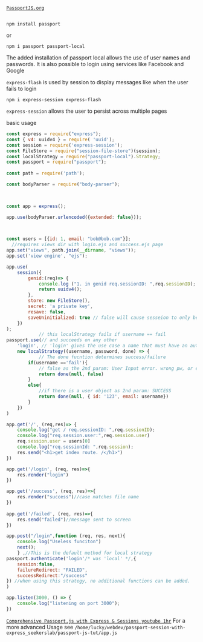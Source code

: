 [`PassportJS.org`](https://www.passportjs.org/)



```shell

npm install passport

```
or
```shell
npm i passport passport-local
```
The added installation of passport local allows the use of user names and passwords. It is also possible to login using services like Facebook and Google

`express-flash` is used by session to display messages like when the user fails to login
```
npm i express-session express-flash
```
`express-session` allows the user to persist across multiple pages 

basic usage
```js
const express = require("express");
const { v4: uuidv4 } = require( 'uuid');
const session = require('express-session');
const FileStore = require("session-file-store")(session);
const localStrategy = require("passport-local").Strategy;
const passport = require("passport");
  
const path = require('path');

const bodyParser = require("body-parser");

  

const app = express();

app.use(bodyParser.urlencoded({extended: false}));

  

const users = [{id: 1, email: "bob@bob.com"}];
  //requires views dir with login.ejs and success.ejs page
app.set("views", path.join(__dirname, "views"));
app.set('view engine', "ejs");

app.use(
	session({
		genid:(req)=> {
			console.log ("1. in genid req.sessionID: ",req.sessionID);
			return uuidv4();
		},
		store: new FileStore(),
		secret: 'a private key',
		resave: false,
		saveUninitialized: true // false will cause sesseion to only be saved when it is updated
	})
);
			// this localStrategy fails if username == fail
passport.use(// and succeeds on any other
	'login', // 'login' gives the use case a name that must have an authenticate route
	new localStrategy((username, password, done) => {
			// The done fucntion determines success/failure
		if(username =='fail'){
			// false as the 2nd param: User Input error. wrong pw, or email
			return done(null, false)
		}
		else{
			//if there is a user object as 2nd param: SUCCESS
			return done(null, { id: '123', email: username})
		}
	})
)

app.get('/', (req,res)=> {
	console.log("get / req.sessionID: ",req.sessionID);
	console.log("req.session.user:",req.session.user)
	req.session.user = users[0]
	console.log("req.sessionId: ",req.session);
	res.send("<h1>get index route. /</h1>")
})

app.get('/login', (req, res)=>{
	res.render("login")
}) 

app.get('/success', (req, res)=>{
	res.render("success")//case matches file name
})
  
app.get('/failed', (req, res)=>{
	res.send("failed")//message sent to screen
})

app.post("/login",function (req, res, next){
	console.log("Useless funciton")
	next();
	} ,//This is the default method for local strategy
passport.authenticate('login'/* was 'local' */,{
	session:false,
	failureRedirect: "FAILED",
	successRedirect:"/success"
}) //when using this strategy, no additional functions can be added.
)

app.listen(3000, () => {
	console.log("listening on port 3000");
})
```

[`Comprehensive Passport.js with Express & Sessions youtube 1hr`](https://www.youtube.com/watch?v=7lsCSjZvZiI)
For a more advanced Usage  see  `/home/lucky/webdev/passport-session-with-express_seekerslab/passport-js-tut/app.js`